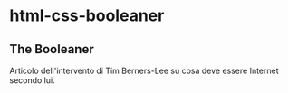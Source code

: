 # html-css-booleaner
## The Booleaner
Articolo dell'intervento di Tim Berners-Lee su cosa deve essere Internet secondo lui.